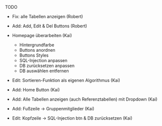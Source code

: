 TODO

- Fix: alle Tabellen anzeigen (Robert)
- Add: Add, Edit & Del Buttons (Robert)

- Homepage überarbeiten (Kai)
  - Hintergrundfarbe
  - Buttons anordnen
  - Buttons Styles
  - SQL-Injection anpassen
  - DB zurücksetzen anpassen
  - DB auswählen entfernen
- Edit: Sortieren-Funktion als eigenen Algorithmus (Kai)


- Add: Home Button (Kai)
- Add: Alle Tabellen anzeigen (auch Referenztabellen) mit Dropdown (Kai)
- Add: Fußzeile -> Gruppenmitglieder (Kai)
- Edit: Kopfzeile -> SQL-Injection btn & DB zurücksetzen (Kai)